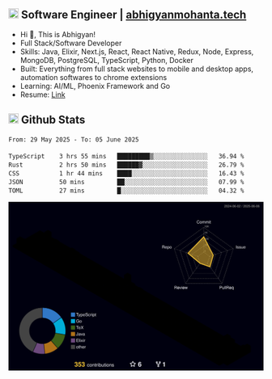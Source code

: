 ## <img src="https://media.giphy.com/media/v1.Y2lkPTc5MGI3NjExNjBuMTFuMDMxcjR0OXp2Zjk5Z3A2ajkzYWpiaDFmdWJhZzY2anM1MCZlcD12MV9naWZzX3NlYXJjaCZjdD1n/UcK7JalnjCz0k/giphy.gif" width="20" height="20" /> Software Engineer | [abhigyanmohanta.tech](https://abhigyanmohanta.tech)


- Hi 👋, This is Abhigyan!
- Full Stack/Software Developer
- Skills: Java, Elixir, Next.js, React, React Native, Redux, Node, Express, MongoDB, PostgreSQL, TypeScript, Python, Docker
- Built: Everything from full stack websites to mobile and desktop apps, automation softwares to chrome extensions
- Learning: AI/ML, Phoenix Framework and Go
- Resume: [Link](https://abhigyan-mohanta.github.io/resume/)


## <img src="https://media.giphy.com/media/v1.Y2lkPTc5MGI3NjExOTVzbjE3Z3F6bDhrNGtzYWpiODJkeTRhcHRqN3MwaGV2cTZ3ajR3eCZlcD12MV9naWZzX3NlYXJjaCZjdD1n/o0vwzuFwCGAFO/giphy.gif" width="20" height="20" /> Github Stats
<!--START_SECTION:waka-->

```txt
From: 29 May 2025 - To: 05 June 2025

TypeScript    3 hrs 55 mins   █████████▒░░░░░░░░░░░░░░░   36.94 %
Rust          2 hrs 50 mins   ██████▓░░░░░░░░░░░░░░░░░░   26.79 %
CSS           1 hr 44 mins    ████░░░░░░░░░░░░░░░░░░░░░   16.43 %
JSON          50 mins         ██░░░░░░░░░░░░░░░░░░░░░░░   07.99 %
TOML          27 mins         █░░░░░░░░░░░░░░░░░░░░░░░░   04.32 %
```

<!--END_SECTION:waka-->
![](./profile-3d-contrib/profile-night-rainbow.svg)
